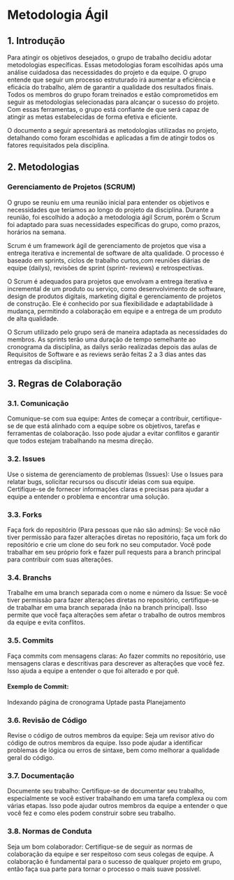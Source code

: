 # Metodologia Ágil

## 1. Introdução

Para atingir os objetivos desejados, o grupo de trabalho decidiu adotar metodologias específicas. Essas metodologias foram escolhidas após uma análise cuidadosa das necessidades do projeto e da equipe. O grupo entende que seguir um processo estruturado irá aumentar a eficiência e eficácia do trabalho, além de garantir a qualidade dos resultados finais. Todos os membros do grupo foram treinados e estão comprometidos em seguir as metodologias selecionadas para alcançar o sucesso do projeto. Com essas ferramentas, o grupo está confiante de que será capaz de atingir as metas estabelecidas de forma efetiva e eficiente.

O documento a seguir apresentará as metodologias utilizadas no projeto, detalhando como foram escolhidas e aplicadas a fim de atingir todos os fatores requisitados pela disciplina.

## 2. Metodologias

### Gerenciamento de Projetos (SCRUM)

O grupo se reuniu em uma reunião inicial para entender os objetivos e necessidades que teríamos ao longo do projeto da disciplina. Durante a reunião, foi escolhido a adoção a metodologia ágil Scrum, porém o Scrum foi adaptado para suas necessidades específicas do grupo, como prazos, horários na semana.

Scrum é um framework ágil de gerenciamento de projetos que visa a entrega iterativa e incremental de software de alta qualidade. O processo é baseado em sprints, ciclos de trabalho curtos,com reuniões diárias de equipe (dailys), revisões de sprint (sprint- reviews) e retrospectivas.

O Scrum é adequados para projetos que envolvam a entrega iterativa e incremental de um produto ou serviço, como desenvolvimento de software, design de produtos digitais, marketing digital e gerenciamento de projetos de construção. Ele é conhecido por sua flexibilidade e adaptabilidade à mudança, permitindo a colaboração em equipe e a entrega de um produto de alta qualidade.

O Scrum utilizado pelo grupo será de maneira adaptada as necessidades do membros. As sprints terão uma duração de tempo semelhante ao cronograma da disciplina, as dailys serão realizadas depois das aulas de Requisitos de Software e as reviews serão feitas 2 a 3 dias antes das entregas da disciplina.

## 3. Regras de Colaboração

### 3.1. Comunicação

Comunique-se com sua equipe: Antes de começar a contribuir, certifique-se de que está alinhado com a equipe sobre os objetivos, tarefas e ferramentas de colaboração. Isso pode ajudar a evitar conflitos e garantir que todos estejam trabalhando na mesma direção.

### 3.2. Issues

Use o sistema de gerenciamento de problemas (Issues): Use o Issues para relatar bugs, solicitar recursos ou discutir ideias com sua equipe. Certifique-se de fornecer informações claras e precisas para ajudar a equipe a entender o problema e encontrar uma solução.

### 3.3. Forks

Faça fork do repositório (Para pessoas que não são admins): Se você não tiver permissão para fazer alterações diretas no repositório, faça um fork do repositório e crie um clone do seu fork no seu computador. Você pode trabalhar em seu próprio fork e fazer pull requests para a branch principal para contribuir com suas alterações.

### 3.4. Branchs

Trabalhe em uma branch separada com o nome e número da Issue: Se você tiver permissão para fazer alterações diretas no repositório, certifique-se de trabalhar em uma branch separada (não na branch principal). Isso permite que você faça alterações sem afetar o trabalho de outros membros da equipe e evita conflitos.

### 3.5. Commits

Faça commits com mensagens claras: Ao fazer commits no repositório, use mensagens claras e descritivas para descrever as alterações que você fez. Isso ajuda a equipe a entender o que foi alterado e por quê.

#### Exemplo de Commit: 
Indexando página de cronograma
Uptade pasta Planejamento

### 3.6. Revisão de Código

Revise o código de outros membros da equipe: Seja um revisor ativo do código de outros membros da equipe. Isso pode ajudar a identificar problemas de lógica ou erros de sintaxe, bem como melhorar a qualidade geral do código.

### 3.7. Documentação

Documente seu trabalho: Certifique-se de documentar seu trabalho, especialmente se você estiver trabalhando em uma tarefa complexa ou com várias etapas. Isso pode ajudar outros membros da equipe a entender o que você fez e como eles podem construir sobre seu trabalho.

### 3.8. Normas de Conduta

Seja um bom colaborador: Certifique-se de seguir as normas de colaboração da equipe e ser respeitoso com seus colegas de equipe. A colaboração é fundamental para o sucesso de qualquer projeto em grupo, então faça sua parte para tornar o processo o mais suave possível.